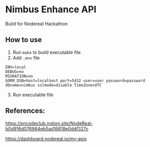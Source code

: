 # Nimbus Enhance API

Build for Nodereal Hackathon

## How to use

1. Run `make` to build executable file
2. Add `.env` file

```env
ENV=local
DEBUG=no
MIGRATION=no
GORM_DSN=host=localhost port=5432 user=user password=password dbname=nimbus sslmode=disable TimeZone=UTC
```

3. Run executable file

## References:

https://encodeclub.notion.site/NodeReal-b0d916d076984eb5ad16818e0ddf327c

https://dashboard.nodereal.io/my-apis